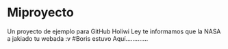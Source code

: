 # Miproyecto
Un proyecto de ejemplo para GitHub
Holiwi
Ley te informamos que la NASA a jakiado tu webada :v
#Boris estuvo Aquí.............
